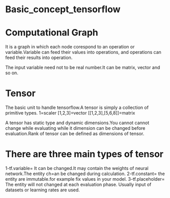 # Basic_concept_tensorflow
# Computational Graph
It is a graph in which each node corespond to an operation or variable.Variable can feed their values into operations, and operations can feed their results into operation.

The input variable need not to be real number.It can be matrix, vector and so on.
# Tensor
The basic unit to handle tensorflow.A tensor is simply a collection of primitive types.
1=scaler
[1,2,3]=vector
[[1,2,3],[5,6,8]]=matrix

A tensor has static type and dynamic dimensions.You cannot cannot change while evaluating while it dimension can be changed before evaluation.Rank of tensor can be defined as dimensions of tensor.

# There are three main types of tensor
1-tf.variable= It can be changed.It may contain the weights of neural network.The entity ch=an be changed during calculation.
2-tf.constant= the entity are immutable.for example fix values in your model.
3-tf.placeholder= The entity will not changed at each evaluation phase. Usually input of datasets or learning rates are used.


